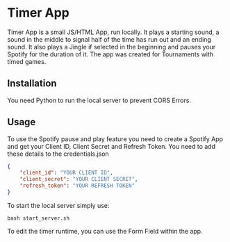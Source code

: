 # Timer App

Timer App is a small JS/HTML App, run locally. It plays a starting sound, a sound in the middle to signal half of the time has run out and an ending sound. It also plays a Jingle if selected in the beginning and pauses your Spotify for the duration of it.
The app was created for Tournaments with timed games.

## Installation

You need Python to run the local server to prevent CORS Errors.

## Usage

To use the Spotify pause and play feature you need to create a Spotify App and get your Client ID, Client Secret and Refresh Token.
You need to add these details to the credentials.json

```json
{
    "client_id": "YOUR CLIENT ID",
    "client_secret": "YOUR CLIENT SECRET",
    "refresh_token": "YOUR REFRESH TOKEN"
}
```

To start the local server simply use:

```shell
bash start_server.sh
```

To edit the timer runtime, you can use the Form Field within the app.
